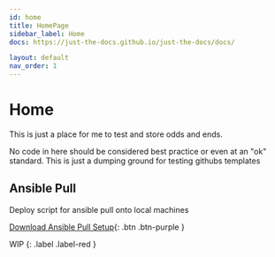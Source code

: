 ```yaml
---
id: home
title: HomePage
sidebar_label: Home
docs: https://just-the-docs.github.io/just-the-docs/docs/

layout: default
nav_order: 1
---
```


# Home

This is just a place for me to test and store odds and ends.

No code in here should be considered best practice or even at an "ok" standard. This is just a dumping ground for testing githubs templates

## Ansible Pull

Deploy script for ansible pull onto local machines

[Download Ansible Pull Setup](resources/ansible.sh){: .btn .btn-purple }

WIP
{: .label .label-red }
